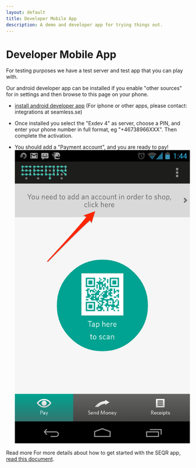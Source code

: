 ```yaml
---
layout: default
title: Developer Mobile App
description: A demo and developer app for trying things out. 
---
```


Developer Mobile App
=============

For testing purposes we have a test server and test app that you can play with. 

Our android developer app can be installed if you enable "other sources" for in settings and then browse to this page on your phone.  

* [install android developer app](/downloads/se-qr-androidapp-demo-2.1.5.3.apk)
 (For iphone or other apps, please contact: integrations at seamless.se)

* Once installed you select the "Exdev 4" as server, choose a PIN, and enter your phone number in full format, eg "+46738966XXX". Then complete the activation.

* You should add a "Payment account", and you are ready to pay! ![AddAccount](/assets/images/add_account.png "Adding a Payment Account")

<div class="download">
<span>Read more</span>
For more details about how to get started with the SEQR app, <a href="/downloads/GettingStarted_SEQR_merchants.pdf">read this document</a>.
</div>